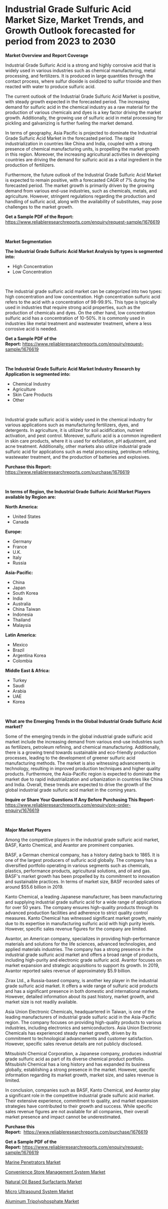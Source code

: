 <p><h1>Industrial Grade Sulfuric Acid Market Size, Market Trends, and Growth Outlook forecasted for period from 2023 to 2030</h1></p><p><strong>Market Overview and Report Coverage</strong></p>
<p><p>Industrial Grade Sulfuric Acid is a strong and highly corrosive acid that is widely used in various industries such as chemical manufacturing, metal processing, and fertilizers. It is produced in large quantities through the contact process, where sulfur dioxide is oxidized to sulfur trioxide and then reacted with water to produce sulfuric acid.</p><p>The current outlook of the Industrial Grade Sulfuric Acid Market is positive, with steady growth expected in the forecasted period. The increasing demand for sulfuric acid in the chemical industry as a raw material for the production of various chemicals and dyes is a key factor driving the market growth. Additionally, the growing use of sulfuric acid in metal processing for pickling and galvanizing is further fueling the market demand.</p><p>In terms of geography, Asia Pacific is projected to dominate the Industrial Grade Sulfuric Acid Market in the forecasted period. The rapid industrialization in countries like China and India, coupled with a strong presence of chemical manufacturing units, is propelling the market growth in this region. Moreover, the increasing agricultural activities in developing countries are driving the demand for sulfuric acid as a vital ingredient in the production of fertilizers.</p><p>Furthermore, the future outlook of the Industrial Grade Sulfuric Acid Market is expected to remain positive, with a forecasted CAGR of 7% during the forecasted period. The market growth is primarily driven by the growing demand from various end-use industries, such as chemicals, metals, and agriculture. However, stringent regulations regarding the production and handling of sulfuric acid, along with the availability of substitutes, may pose challenges to the market growth.</p></p>
<p><strong>Get a Sample PDF of the Report:</strong> <a href="https://www.reliableresearchreports.com/enquiry/request-sample/1676619">https://www.reliableresearchreports.com/enquiry/request-sample/1676619</a></p>
<p>&nbsp;</p>
<p><strong>Market Segmentation</strong></p>
<p><strong>The Industrial Grade Sulfuric Acid Market Analysis by types is segmented into:</strong></p>
<p><ul><li>High Concentration</li><li>Low Concentration</li></ul></p>
<p>&nbsp;</p>
<p><p>The industrial grade sulfuric acid market can be categorized into two types: high concentration and low concentration. High concentration sulfuric acid refers to the acid with a concentration of 98-99.9%. This type is typically used in industries that require strong acid properties, such as the production of chemicals and dyes. On the other hand, low concentration sulfuric acid has a concentration of 10-50%. It is commonly used in industries like metal treatment and wastewater treatment, where a less corrosive acid is needed.</p></p>
<p><strong>Get a Sample PDF of the Report:</strong>&nbsp;<a href="https://www.reliableresearchreports.com/enquiry/request-sample/1676619">https://www.reliableresearchreports.com/enquiry/request-sample/1676619</a></p>
<p>&nbsp;</p>
<p><strong>The Industrial Grade Sulfuric Acid Market Industry Research by Application is segmented into:</strong></p>
<p><ul><li>Chemical Industry</li><li>Agriculture</li><li>Skin Care Products</li><li>Other</li></ul></p>
<p>&nbsp;</p>
<p><p>Industrial grade sulfuric acid is widely used in the chemical industry for various applications such as manufacturing fertilizers, dyes, and detergents. In agriculture, it is utilized for soil acidification, nutrient activation, and pest control. Moreover, sulfuric acid is a common ingredient in skin care products, where it is used for exfoliation, pH adjustment, and acne treatment. Additionally, other markets also utilize industrial grade sulfuric acid for applications such as metal processing, petroleum refining, wastewater treatment, and the production of batteries and explosives.</p></p>
<p><strong>Purchase this Report:</strong>&nbsp; <a href="https://www.reliableresearchreports.com/purchase/1676619">https://www.reliableresearchreports.com/purchase/1676619</a></p>
<p>&nbsp;</p>
<p><strong>In terms of Region, the Industrial Grade Sulfuric Acid Market Players available by Region are:</strong></p>
<p>
    <p> <strong> North America: </strong>
        <ul>
            <li>United States</li>
            <li>Canada</li>
        </ul>
        </p> 
    <p> <strong> Europe: </strong>
        <ul>
            <li>Germany</li>
            <li>France</li>
            <li>U.K.</li>
            <li>Italy</li>
            <li>Russia</li>
        </ul>
        </p> 
    <p> <strong> Asia-Pacific: </strong>
        <ul>
            <li>China</li>
            <li>Japan</li>
            <li>South Korea</li>
            <li>India</li>
            <li>Australia</li>
            <li>China Taiwan</li>
            <li>Indonesia</li>
            <li>Thailand</li>
            <li>Malaysia</li>
        </ul>
        </p> 
    <p> <strong> Latin America: </strong>
        <ul>
            <li>Mexico</li>
            <li>Brazil</li>
            <li>Argentina Korea</li>
            <li>Colombia</li>
        </ul>
        </p> 
    <p> <strong> Middle East & Africa: </strong>
        <ul>
            <li>Turkey</li>
            <li>Saudi</li>
            <li>Arabia</li>
            <li>UAE</li>
            <li>Korea</li>
        </ul>
    </p>
    </p>
<p>&nbsp;</p>
<p><strong>What are the Emerging Trends in the Global Industrial Grade Sulfuric Acid market?</strong></p>
<p><p>Some of the emerging trends in the global industrial grade sulfuric acid market include the increasing demand from various end-use industries such as fertilizers, petroleum refining, and chemical manufacturing. Additionally, there is a growing trend towards sustainable and eco-friendly production processes, leading to the development of greener sulfuric acid manufacturing methods. The market is also witnessing advancements in technology, resulting in improved production techniques and higher quality products. Furthermore, the Asia-Pacific region is expected to dominate the market due to rapid industrialization and urbanization in countries like China and India. Overall, these trends are expected to drive the growth of the global industrial grade sulfuric acid market in the coming years.</p></p>
<p><strong>Inquire or Share Your Questions If Any Before Purchasing This Report</strong>- <a href="https://www.reliableresearchreports.com/enquiry/pre-order-enquiry/1676619">https://www.reliableresearchreports.com/enquiry/pre-order-enquiry/1676619</a></p>
<p>&nbsp;</p>
<p><strong>Major Market Players</strong></p>
<p><p>Among the competitive players in the industrial grade sulfuric acid market, BASF, Kanto Chemical, and Avantor are prominent companies. </p><p>BASF, a German chemical company, has a history dating back to 1865. It is one of the largest producers of sulfuric acid globally. The company has a diversified portfolio operating in various segments such as chemicals, plastics, performance products, agricultural solutions, and oil and gas. BASF's market growth has been propelled by its commitment to innovation and sustainable practices. In terms of market size, BASF recorded sales of around $55.6 billion in 2019.</p><p>Kanto Chemical, a leading Japanese manufacturer, has been manufacturing and supplying industrial grade sulfuric acid for a wide range of applications for over 50 years. The company ensures high-quality products through its advanced production facilities and adherence to strict quality control measures. Kanto Chemical has witnessed significant market growth, mainly due to its expertise in manufacturing sulfuric acid with high purity levels. However, specific sales revenue figures for the company are limited.</p><p>Avantor, an American company, specializes in providing high-performance materials and solutions for the life sciences, advanced technologies, and applied materials industries. The company has a strong presence in the industrial grade sulfuric acid market and offers a broad range of products, including high-purity and electronic grade sulfuric acid. Avantor focuses on market expansion and strategic acquisitions to support its growth. In 2019, Avantor reported sales revenue of approximately $5.9 billion.</p><p>Zirax Ltd., a Russia-based company, is another key player in the industrial grade sulfuric acid market. It offers a wide range of sulfuric acid products and has a significant presence in both domestic and international markets. However, detailed information about its past history, market growth, and market size is not readily available.</p><p>Asia Union Electronic Chemicals, headquartered in Taiwan, is one of the leading manufacturers of industrial grade sulfuric acid in the Asia-Pacific region. The company focuses on providing high-quality products to various industries, including electronics and semiconductors. Asia Union Electronic Chemicals has experienced steady market growth, driven by its commitment to technological advancements and customer satisfaction. However, specific sales revenue details are not publicly disclosed.</p><p>Mitsubishi Chemical Corporation, a Japanese company, produces industrial grade sulfuric acid as part of its diverse chemical product portfolio. Mitsubishi Chemical has a long history and has expanded its business globally, establishing a strong presence in the market. However, specific information regarding its market growth, market size, and sales revenue is limited.</p><p>In conclusion, companies such as BASF, Kanto Chemical, and Avantor play a significant role in the competitive industrial grade sulfuric acid market. Their extensive experience, commitment to quality, and market expansion strategies have contributed to their growth and success. While specific sales revenue figures are not available for all companies, their overall market presence and impact cannot be underestimated.</p></p>
<p><strong>Purchase this Report:</strong>&nbsp;&nbsp;<a href="https://www.reliableresearchreports.com/purchase/1676619">https://www.reliableresearchreports.com/purchase/1676619</a></p>
<p></p>
<p><strong>Get a Sample PDF of the Report:</strong>&nbsp;<a href="https://www.reliableresearchreports.com/enquiry/request-sample/1676619">https://www.reliableresearchreports.com/enquiry/request-sample/1676619</a></p>
<p><p><a href="https://www.linkedin.com/pulse/marine-penetrators-market-size-share-global-analysis-report-nisje/">Marine Penetrators Market</a></p><p><a href="https://medium.com/@larrycrooks1923/convenience-store-management-system-market-current-market-share-cagr-growth-projection-and-111267309d15">Convenience Store Management System Market</a></p><p><a href="https://github.com/WillieWoodard/Market-Research-Report-List-1/blob/main/natural-oil-based-surfactants-market.md">Natural Oil Based Surfactants Market</a></p><p><a href="https://www.linkedin.com/pulse/micro-ultrasound-system-market-research-report-unlocks-letitia-s9cte/">Micro Ultrasound System Market</a></p><p><a href="https://github.com/PeterParrish5/Market-Research-Report-List-1/blob/main/aluminum-tripolyphosphate-market.md">Aluminum Tripolyphosphate Market</a></p></p>